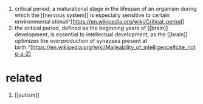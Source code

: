 1. critical period; a maturational stage in the lifespan of an organism during which the [[nervous system]] is especially sensitive to certain environmental stimuli^[https://en.wikipedia.org/wiki/Critical_period]
2. the critical period, defined as the beginning years of [[brain]] development, is essential to intellectual development, as the [[brain]] optimizes the overproduction of synapses present at birth.^[https://en.wikipedia.org/wiki/Malleability_of_intelligence#cite_note-a-2]

# related
1. [[autism]]